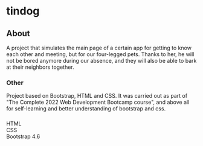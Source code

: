 # tindog

## About
A project that simulates the main page of a certain app for getting to know each other and meeting, but for our four-legged pets. Thanks to her, he will not be bored anymore during our absence, and they will also be able to bark at their neighbors together.

### Other
Project based on Bootstrap, HTML and CSS. It was carried out as part of "The Complete 2022 Web Development Bootcamp course", and above all for self-learning and better understanding of bootstrap and css.

###
HTML <br>
CSS <br>
Bootstrap 4.6

